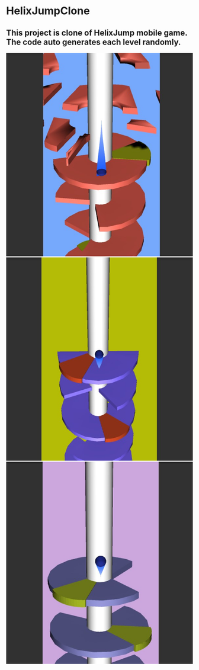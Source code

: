 # HelixJumpClone

## This project is clone of HelixJump mobile game. The code auto generates each level randomly.

![](HelixJumpClone/Assets/Pictures/HelixJump3.jpg)
![](HelixJumpClone/Assets/Pictures/HelixJump1.jpg)
![](HelixJumpClone/Assets/Pictures/HelixJump2.jpg)

